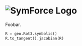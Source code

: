 # ![SymForce Logo](https://raw.githubusercontent.com/symforce-org/symforce-org.github.io/main/img/symforce_horizontal.png)

Foobar.

```python
R = geo.Rot3.symbolic()
R.to_tangent().jacobian(R)
```
